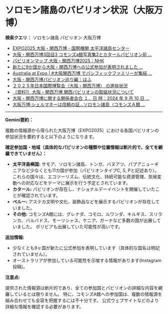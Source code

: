# ソロモン諸島のパビリオン状況（大阪万博）

**検索クエリ：** ソロモン諸島 パビリオン 大阪万博

- [EXPO2025 大阪・関西万博 - 国際機関 太平洋諸島センター](https://pic.or.jp/featured_word/10255/)
- [大阪・関西万博3回目3 コモンズa館写真集2とカタールパビリオン前 ...](https://ameblo.jp/bomuu/entry-12895014892.html)
- [パビリオンマップ 大阪・関西万博2025｜NHK](https://www3.nhk.or.jp/news/special/osaka_expo/pavilion/)
- [新たに9か国から大阪・関西万博への公式参加が表明されました ...](https://www.expo2025.or.jp/news/news-20220531-01/)
- [Australia at Expo | #大阪関西万博 でパシフィックファミリーが集結 ...](https://www.instagram.com/p/DLBl9BHzbct/)
- [大阪・関西万博パビリオン巡り編｜ほふ](https://note.com/matugeya/n/nedf39f8182d6)
- [２０２５年日本国際博覧会（大阪・関西万博） の進捗状況](https://www.cas.go.jp/jp/seisaku/expo_suisin_honbu/kankei_renraku/dai5/siryou1.pdf)
- [（資料1）大阪・関西万博 関西パビリオンの取組状況について](https://www.kouiki-kansai.jp/material/files/group/3/1-170shiryo1.pdf)
- [大阪・関西万博に関する関係者会合 １．日 時：2024 年 9 月 10 日 ...](https://www.cas.go.jp/jp/seisaku/osaka_kansai_banpaku/pdf/r60910_siryou1.pdf)
- [大阪万博:シェルマネーは信頼の証…ソロモン諸島（コモンズＡ館 ...](https://www.yomiuri.co.jp/expo2025/now/20250523-OYO1T50009/)


---

**Gemini要約：**

複数の情報源から得られた大阪万博（EXPO2025）における各国パビリオンの参加状況を要約すると以下のようになります。

**確定参加国・地域（具体的なパビリオンの種類や位置情報は断片的で、全てを網羅できていません）：**

* **太平洋島嶼国:**  サモア、ソロモン諸島、トンガ、バヌアツ、パプアニューギニアなど少なくとも11カ国が参加（パビリオンタイプC, S, Pと記述あり）。これらの国々は、エコツーリズム、伝統文化、持続可能な資源管理、気候変動への対応などをテーマに展示を行う予定とされています。
* **カタール:** パビリオンが存在し、ナショナルデーイベントを開催していたことが確認されています。
* **ペルー:**  アステカ文明や文化、装飾品などを展示するパビリオンが存在していました。
* **その他:** コモンズA館には、グレナダ、コモロ、ルワンダ、キルギス、スリランカ、バルバドス、モーリシャス、ケニア、ガーナなど多数の国が出展していました。  ボリビアも出展していた可能性が高いです。

**追加情報:**

* 少なくとも9ヶ国が新たに公式参加を表明しています（具体的な国名は明記されていません）。
* オーストラリアが参加している可能性を示唆する情報があります(Instagram投稿)。


**注意点:**

提供された情報源は断片的であり、全ての参加国とパビリオンの詳細な内容を網羅しているとは限りません。  特に、コモンズA館への参加国は、複数の情報源を組み合わせても全容を把握するには不十分です。  公式ウェブサイトなどのより詳細な情報を確認する必要があります。

